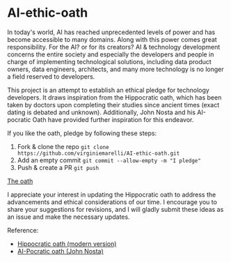 # AI-ethic-oath

In today's world, AI has reached unprecedented levels of power and has become accessible to many domains.
Along with this power comes great responsibility. For the AI? or for its creators?
AI & technology development concerns the entire society and especially the developers and people in charge
of implementing technological solutions, including data product owners, data engineers, architects, and many more
technology is no longer a field reserved to developers.

This project is an attempt to establish an ethical pledge for technology developers. 
It draws inspiration from the Hippocratic oath, which has been taken by doctors upon completing their studies since 
ancient times (exact dating is debated and unknown).
Additionally, John Nosta and his AI-pocratic Oath have provided further inspiration for this endeavor.

If you like the oath, pledge by following these steps: 

1. Fork & clone the repo 
```git clone https://github.com/virginiemarelli/AI-ethic-oath.git```
2. Add an empty commit 
```git commit --allow-empty -m "I pledge"```
3. Push & create a PR
```git push```

[The oath](https://github.com/virginiemarelli/AI-ethic-oath/blob/main/AIEthicOath.md)

I appreciate your interest in updating the Hippocratic oath to address the advancements and 
ethical considerations of our time. I encourage you to share your suggestions for revisions, 
and I will gladly submit these ideas as an issue and make the necessary updates.

Reference: 
* [Hippocratic oath (modern version)](https://en.wikipedia.org/wiki/Hippocratic_Oath)
* [AI-Pocratic oath (John Nosta)](https://johnnosta.medium.com/the-ai-pocratic-oath-a-new-ethical-framework-for-the-age-of-ai-fd716e4330f4)

